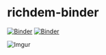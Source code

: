 # richdem-binder

[![Binder](https://mybinder.org/badge_logo.svg)](https://mybinder.org/v2/gh/giswqs/richdem-binder/master)
[![Binder](https://binder.pangeo.io/badge.svg)](https://binder.pangeo.io/v2/gh/giswqs/richdem-binder/master)

![Imgur](https://i.imgur.com/yLcJct1.gif)